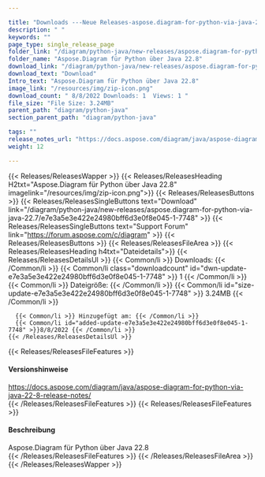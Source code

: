 ```yaml
---

title: "Downloads ---Neue Releases-aspose.diagram-for-python-via-java-22.7"
description: " "
keywords: ""
page_type: single_release_page
folder_link: "/diagram/python-java/new-releases/aspose.diagram-for-python-via-java-22.7/"
folder_name: "Aspose.Diagram für Python über Java 22.8"
download_link: "/diagram/python-java/new-releases/aspose.diagram-for-python-via-java-22.7/e7e3a5e3e422e24980bff6d3e0f8e045-1-7748"
download_text: "Download"
Intro_text: "Aspose.Diagram für Python über Java 22.8"
image_link: "/resources/img/zip-icon.png"
download_count: " 8/8/2022 Downloads: 1  Views: 1 "
file_size: "File Size: 3.24MB"
parent_path: "diagram/python-java"
section_parent_path: "diagram/python-java"

tags: ""
release_notes_url: "https://docs.aspose.com/diagram/java/aspose-diagram-for-python-via-java-22-8-release-notes/"
weight: 12

---
```


{{< Releases/ReleasesWapper >}}
  {{< Releases/ReleasesHeading H2txt="Aspose.Diagram für Python über Java 22.8" imagelink="/resources/img/zip-icon.png">}}
  {{< Releases/ReleasesButtons >}}
    {{< Releases/ReleasesSingleButtons text="Download" link="/diagram/python-java/new-releases/aspose.diagram-for-python-via-java-22.7/e7e3a5e3e422e24980bff6d3e0f8e045-1-7748" >}}
    {{< Releases/ReleasesSingleButtons text="Support Forum" link="https://forum.aspose.com/c/diagram" >}}
  {{< Releases/ReleasesButtons >}}
  {{< Releases/ReleasesFileArea >}}
    {{< Releases/ReleasesHeading h4txt="Dateidetails">}}
    {{< Releases/ReleasesDetailsUl >}}
      {{< Common/li >}} Downloads: {{< /Common/li >}}
      {{< Common/li class="downloadcount" id="dwn-update-e7e3a5e3e422e24980bff6d3e0f8e045-1-7748" >}} 1 {{< /Common/li >}}
      {{< Common/li >}} Dateigröße: {{< /Common/li >}}
      {{< Common/li id="size-update-e7e3a5e3e422e24980bff6d3e0f8e045-1-7748" >}} 3.24MB {{< /Common/li >}}

      {{< Common/li >}} Hinzugefügt am: {{< /Common/li >}}
      {{< Common/li id="added-update-e7e3a5e3e422e24980bff6d3e0f8e045-1-7748" >}}8/8/2022 {{< /Common/li >}}
    {{< /Releases/ReleasesDetailsUl >}}

  {{< Releases/ReleasesFileFeatures >}}
      <h4>Versionshinweise</h4><div> <a href='https://docs.aspose.com/diagram/java/aspose-diagram-for-python-via-java-22-8-release-notes/'>https://docs.aspose.com/diagram/java/aspose-diagram-for-python-via-java-22-8-release-notes/</a></div>
  {{< /Releases/ReleasesFileFeatures >}}
  {{< Releases/ReleasesFileFeatures >}}
      <h4>Beschreibung</h4><div class="HTMLDescription"> Aspose.Diagram für Python über Java 22.8</div>
  {{< /Releases/ReleasesFileFeatures >}}
 {{< /Releases/ReleasesFileArea >}}
{{< /Releases/ReleasesWapper >}}



